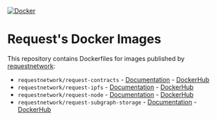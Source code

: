 [![Docker](https://badgen.net/badge/icon/docker?icon=docker&label)](https://hub.docker.com/u/requestnetwork)

# Request's Docker Images

This repository contains Dockerfiles for images published by [requestnetwork](https://hub.docker.com/u/requestnetwork):

- `requestnetwork/request-contracts` - [Documentation](./request-contracts/README.md) - [DockerHub](https://hub.docker.com/r/requestnetwork/request-contracts)
- `requestnetwork/request-ipfs` - [Documentation](./request-ipfs/README.md) - [DockerHub](https://hub.docker.com/r/requestnetwork/request-ipfs)
- `requestnetwork/request-node` - [Documentation](./request-node/README.md) - [DockerHub](https://hub.docker.com/r/requestnetwork/request-node)
- `requestnetwork/request-subgraph-storage` - [Documentation](./request-subgraph-storage/README.md) - [DockerHub](https://hub.docker.com/r/requestnetwork/request-subgraph-storage)
